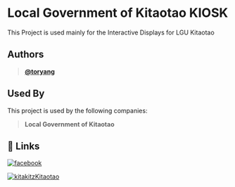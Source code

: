 
# Local Government of Kitaotao KIOSK

This Project is used mainly for the Interactive Displays for LGU Kitaotao

## Authors

>**[@toryang](https://www.github.com/toryang2)**


## Used By

This project is used by the following companies:

>**Local Government of Kitaotao**
## 🔗 Links
[![facebook](https://img.shields.io/badge/FACEBOOK-0A66C2?style=for-the-badge&logo=facebook&logoColor=white)](https://www.facebook.com/wowkitaotao/)

[![kitakitzKitaotao](https://massokitaotao.net/wp-content/uploads/2025/01/mergeLogo128.png)](https://lgukitaotao.com/)
